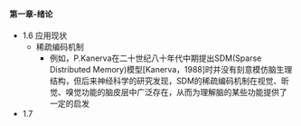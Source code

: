 #### 第一章-绪论
- 1.6 应用现状
    - 稀疏编码机制
        - 例如，P.Kanerva在二十世纪八十年代中期提出SDM(Sparse Distributed Memory)模型[Kanerva，1988]时并没有刻意模仿脑生理结构，但后来神经科学的研究发现，SDM的稀疏编码机制在视觉、昕觉、嗅觉功能的脑皮层中广泛存在，从而为理解脑的某些功能提供了一定的启发
- 1.7
